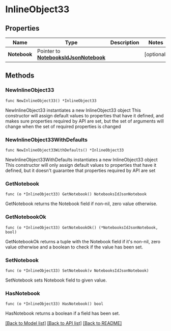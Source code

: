 # InlineObject33

## Properties

Name | Type | Description | Notes
------------ | ------------- | ------------- | -------------
**Notebook** | Pointer to [**NotebooksIdJsonNotebook**](_notebooks__id__json_notebook.md) |  | [optional] 

## Methods

### NewInlineObject33

`func NewInlineObject33() *InlineObject33`

NewInlineObject33 instantiates a new InlineObject33 object
This constructor will assign default values to properties that have it defined,
and makes sure properties required by API are set, but the set of arguments
will change when the set of required properties is changed

### NewInlineObject33WithDefaults

`func NewInlineObject33WithDefaults() *InlineObject33`

NewInlineObject33WithDefaults instantiates a new InlineObject33 object
This constructor will only assign default values to properties that have it defined,
but it doesn't guarantee that properties required by API are set

### GetNotebook

`func (o *InlineObject33) GetNotebook() NotebooksIdJsonNotebook`

GetNotebook returns the Notebook field if non-nil, zero value otherwise.

### GetNotebookOk

`func (o *InlineObject33) GetNotebookOk() (*NotebooksIdJsonNotebook, bool)`

GetNotebookOk returns a tuple with the Notebook field if it's non-nil, zero value otherwise
and a boolean to check if the value has been set.

### SetNotebook

`func (o *InlineObject33) SetNotebook(v NotebooksIdJsonNotebook)`

SetNotebook sets Notebook field to given value.

### HasNotebook

`func (o *InlineObject33) HasNotebook() bool`

HasNotebook returns a boolean if a field has been set.


[[Back to Model list]](../README.md#documentation-for-models) [[Back to API list]](../README.md#documentation-for-api-endpoints) [[Back to README]](../README.md)


